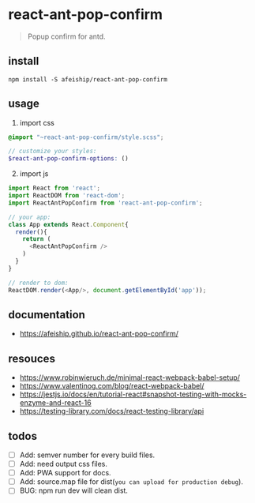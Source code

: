 # react-ant-pop-confirm
> Popup confirm for antd.

## install
```shell
npm install -S afeiship/react-ant-pop-confirm
```

## usage
1. import css
  ```scss
  @import "~react-ant-pop-confirm/style.scss";

  // customize your styles:
  $react-ant-pop-confirm-options: ()
  ```
2. import js
  ```js
  import React from 'react';
  import ReactDOM from 'react-dom';
  import ReactAntPopConfirm from 'react-ant-pop-confirm';
  
  // your app:
  class App extends React.Component{
    render(){
      return (
        <ReactAntPopConfirm />
      )
    }
  }

  // render to dom:
  ReactDOM.render(<App/>, document.getElementById('app'));
  ```

## documentation
- https://afeiship.github.io/react-ant-pop-confirm/

## resouces
- https://www.robinwieruch.de/minimal-react-webpack-babel-setup/
- https://www.valentinog.com/blog/react-webpack-babel/
- https://jestjs.io/docs/en/tutorial-react#snapshot-testing-with-mocks-enzyme-and-react-16
- https://testing-library.com/docs/react-testing-library/api

## todos
- [ ] Add: semver number for every build files.
- [ ] Add: need output css files.
- [ ] Add: PWA support for docs.
- [ ] Add: source.map file for dist(`you can upload for production debug`).
- [ ] BUG: npm run dev will clean dist.
